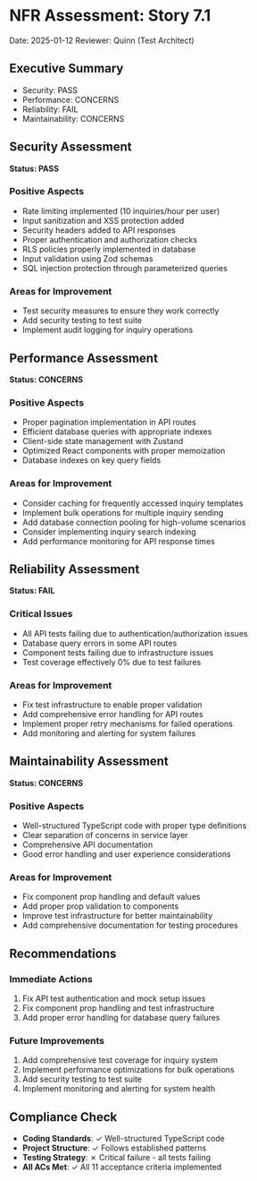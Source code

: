 # NFR Assessment: Story 7.1

Date: 2025-01-12
Reviewer: Quinn (Test Architect)

## Executive Summary

- Security: PASS
- Performance: CONCERNS
- Reliability: FAIL
- Maintainability: CONCERNS

## Security Assessment

**Status: PASS**

### Positive Aspects

- Rate limiting implemented (10 inquiries/hour per user)
- Input sanitization and XSS protection added
- Security headers added to API responses
- Proper authentication and authorization checks
- RLS policies properly implemented in database
- Input validation using Zod schemas
- SQL injection protection through parameterized queries

### Areas for Improvement

- Test security measures to ensure they work correctly
- Add security testing to test suite
- Implement audit logging for inquiry operations

## Performance Assessment

**Status: CONCERNS**

### Positive Aspects

- Proper pagination implementation in API routes
- Efficient database queries with appropriate indexes
- Client-side state management with Zustand
- Optimized React components with proper memoization
- Database indexes on key query fields

### Areas for Improvement

- Consider caching for frequently accessed inquiry templates
- Implement bulk operations for multiple inquiry sending
- Add database connection pooling for high-volume scenarios
- Consider implementing inquiry search indexing
- Add performance monitoring for API response times

## Reliability Assessment

**Status: FAIL**

### Critical Issues

- All API tests failing due to authentication/authorization issues
- Database query errors in some API routes
- Component tests failing due to infrastructure issues
- Test coverage effectively 0% due to test failures

### Areas for Improvement

- Fix test infrastructure to enable proper validation
- Add comprehensive error handling for API routes
- Implement proper retry mechanisms for failed operations
- Add monitoring and alerting for system failures

## Maintainability Assessment

**Status: CONCERNS**

### Positive Aspects

- Well-structured TypeScript code with proper type definitions
- Clear separation of concerns in service layer
- Comprehensive API documentation
- Good error handling and user experience considerations

### Areas for Improvement

- Fix component prop handling and default values
- Add proper prop validation to components
- Improve test infrastructure for better maintainability
- Add comprehensive documentation for testing procedures

## Recommendations

### Immediate Actions

1. Fix API test authentication and mock setup issues
2. Fix component prop handling and test infrastructure
3. Add proper error handling for database query failures

### Future Improvements

1. Add comprehensive test coverage for inquiry system
2. Implement performance optimizations for bulk operations
3. Add security testing to test suite
4. Implement monitoring and alerting for system health

## Compliance Check

- **Coding Standards**: ✓ Well-structured TypeScript code
- **Project Structure**: ✓ Follows established patterns
- **Testing Strategy**: ✗ Critical failure - all tests failing
- **All ACs Met**: ✓ All 11 acceptance criteria implemented
